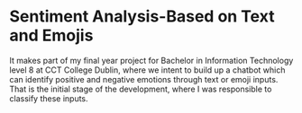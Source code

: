 # Sentiment Analysis-Based on Text and Emojis

It makes part of my final year project for Bachelor in Information Technology level 8 at CCT College Dublin, where we intent to build up a chatbot which can identify positive and negative emotions through text or emoji inputs. That is the initial stage of the development, where I was responsible to classify these inputs.
